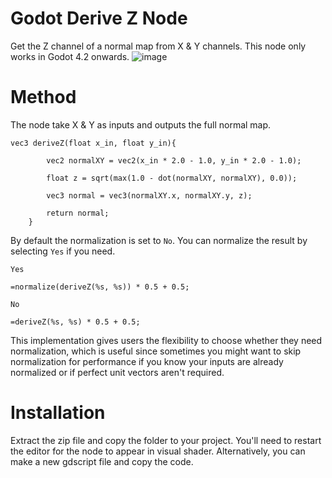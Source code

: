 # Godot Derive Z Node
Get the Z channel of a normal map from X & Y channels.
This node only works in Godot 4.2 onwards.
![image](https://github.com/user-attachments/assets/5fa60c3f-1130-469e-9a91-a17d02e97c51)


# Method
The node take X & Y as inputs and outputs the full normal map.

    vec3 deriveZ(float x_in, float y_in){
			
			vec2 normalXY = vec2(x_in * 2.0 - 1.0, y_in * 2.0 - 1.0);
			
			float z = sqrt(max(1.0 - dot(normalXY, normalXY), 0.0));
			
			vec3 normal = vec3(normalXY.x, normalXY.y, z);
			
			return normal;
		}
By default the normalization is set to `No`. You can normalize the result by selecting `Yes` if you need.

`Yes`

    =normalize(deriveZ(%s, %s)) * 0.5 + 0.5;
`No`

    =deriveZ(%s, %s) * 0.5 + 0.5;

This implementation gives users the flexibility to choose whether they need normalization, which is useful since sometimes you might want to skip normalization for performance if you know your inputs are already normalized or if perfect unit vectors aren't required.

# Installation

Extract the zip file and copy the folder to your project. You'll need to restart the editor for the node to appear in visual shader.
Alternatively, you can make a new gdscript file and copy the code.
